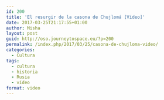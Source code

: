 ```yaml
---
id: 200
title: 'El resurgir de la casona de Chujlomá [Vídeo]'
date: 2017-03-25T21:17:55+01:00
author: Misha
layout: post
guid: http://oso.journeytospace.eu/?p=200
permalink: /index.php/2017/03/25/casona-de-chujloma-video/
categories:
  - Cultura
tags:
  - cultura
  - historia
  - Rusia
  - vídeo
format: video
---
```

